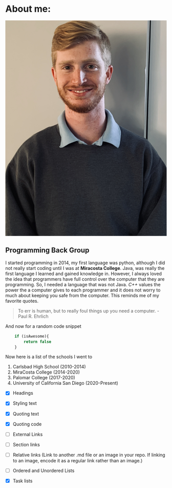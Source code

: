 # About me:

![Profile Picture](./Cover_photo.jpg)

## Programming Back Group


I started programming in 2014, my first language was
python, although I did not really start coding
until I was at **Miracosta College**. Java, was really the first
language I learned and gained knowledge in. However, I always loved the idea
that programmers have full control over the computer that they are programming.
So, I needed a language that was not Java. *C++* values the power the a computer
gives to each programmer and it does not worry to much about keeping you safe 
from the computer. This reminds me of my favorite quotes. 
> To err is human, but to really foul things up you need a computer. - Paul R. Ehrlich

And now for a random code snippet 
```javascript
    if (isAwesome){
        return false
    }
```
Now here is a list of the schools I went to

1. Carlsbad High School (2010-2014)
2. MiraCosta College (2014-2020)
3. Palomar College (2017-2020)
4. University of California San Diego (2020-Present) 

- [x] Headings
- [x] Styling text
- [x] Quoting text
- [x] Quoting code
- [ ] External Links
- [ ] Section links
- [ ] Relative links (Link to another .md file or an image in your repo. If linking to an image, encode it as a regular link rather than an image.)
- [ ] Ordered and Unordered Lists
- [x] Task lists







